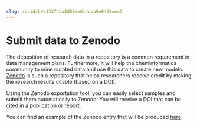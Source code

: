 ```yaml
---
slug: /uuid/beb13374ba8d00ee614cba6e0430aea7
---
```


# Submit data to Zenodo

The deposition of research data in a repository is a common requirement in data management plans. Furthermore, it will help the cheminformatics community to mine curated data and use this data to create new models.
[Zenodo](https://zenodo.org/) is such a repository that helps researchers receive credit by making the research results citable (based on a DOI).

Using the Zenodo exportation tool, you can easily select samples and submit them automatically to Zenodo. You will receive a DOI that can be cited in a publication or report.

You can find an example of the Zenodo entry that will be produced [here](https://zenodo.org/record/4308638).
